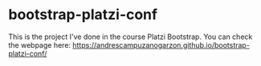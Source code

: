 # bootstrap-platzi-conf
This is the project I've done in the course Platzi Bootstrap. You can check the webpage here: https://andrescampuzanogarzon.github.io/bootstrap-platzi-conf/


